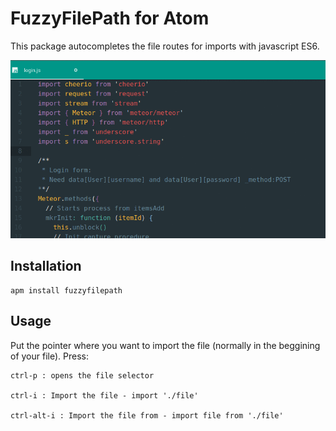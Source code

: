 # FuzzyFilePath for Atom
This package autocompletes the file routes for imports with javascript ES6.

![fuzzyfilepath](https://raw.githubusercontent.com/joadr/fuzzyfilepath/master/resources/fuzzyfilepath.gif)

## Installation
```
apm install fuzzyfilepath
```

## Usage
Put the pointer where you want to import the file (normally in the beggining of your file).
Press:
```
ctrl-p : opens the file selector

ctrl-i : Import the file - import './file'

ctrl-alt-i : Import the file from - import file from './file'
```
